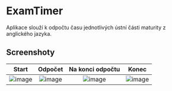 # ExamTimer
Aplikace slouží k odpočtu času jednotlivých ústní části maturity z anglického jazyka.

## Screenshoty
| Start | Odpočet | Na konci odpočtu | Konec |
| :-: | :-: | :-: | :-: |
![image](https://user-images.githubusercontent.com/44552607/120078822-8c44de00-c0b1-11eb-9964-ae9fc5a4952d.png) | ![image](https://user-images.githubusercontent.com/44552607/120078882-cc0bc580-c0b1-11eb-8aca-0566747d5755.png) | ![image](https://user-images.githubusercontent.com/44552607/120079028-69ff9000-c0b2-11eb-8649-37cb3a9a5b3b.png) | ![image](https://user-images.githubusercontent.com/44552607/120079063-8dc2d600-c0b2-11eb-9366-b7e9e1dc90d2.png)

